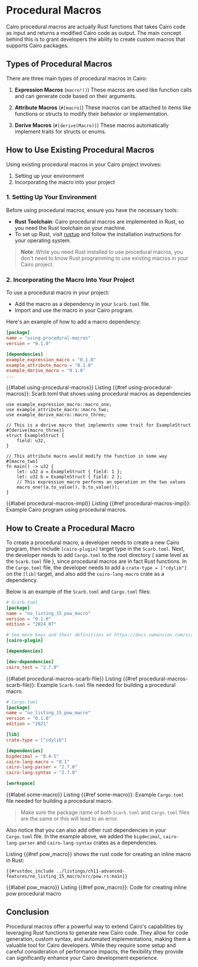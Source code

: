 # Procedural Macros

Cairo procedural macros are actually Rust functions that takes Cairo code as input and returns a modified Cairo code as output. The main concept behind this is to grant developers the ability to create custom macros that supports Cairo packages.

## Types of Procedural Macros

There are three main types of procedural macros in Cairo:

1. **Expression Macros** (`macro!()`)
   These macros are used like function calls and can generate code based on their arguments.

2. **Attribute Macros** (`#[macro]`)
   These macros can be attached to items like functions or structs to modify their behavior or implementation.

3. **Derive Macros** (`#[derive(Macro)]`)
   These macros automatically implement traits for structs or enums.

## How to Use Existing Procedural Macros

Using existing procedural macros in your Cairo project involves:

1. Setting up your environment
2. Incorporating the macro into your project

### 1. Setting Up Your Environment

Before using procedural macros, ensure you have the necessary tools:

- **Rust Toolchain**: Cairo procedural macros are implemented in Rust, so you need the Rust toolchain on your machine.
- To set up Rust, visit [rustup](https://rustup.rs) and follow the installation instructions for your operating system.

> **Note**: While you need Rust installed to use procedural macros, you don't need to know Rust programming to use existing macros in your Cairo project.

### 2. Incorporating the Macro Into Your Project

To use a procedural macro in your project:

- Add the macro as a dependency in your `Scarb.toml` file.
- Import and use the macro in your Cairo program.

Here's an example of how to add a macro dependency:

```toml
[package]
name = "using-procedural-macros"
version = "0.1.0"

[dependencies]
example_expression_macro = "0.1.0"
example_attribute_macro = "0.1.0"
example_derive_macro = "0.1.0"
...
```
{{#label using-procedural-macros}}
<span class="caption">Listing {{#ref using-procedural-macros}}: Scarb.toml that shows using procedural macros as dependencies</span>

```rust,noplayground
use example_expression_macro::macro_one;
use example_attribute_macro::macro_two;
use example_derive_macro::macro_three;

// This is a derive macro that implements some trait for ExampleStruct
#[derive(macro_three)]
struct ExampleStruct {
    field: u32,
}

// This attribute macro would modify the function in some way
#[macro_two]
fn main() -> u32 {
    let: u32 a = ExampleStruct { field: 1 };
    let: u32 b = ExampleStruct { field: 2 };
    // This expression macro performs an operation on the two values
    macro_one!(a.to_value(), b.to_value());
}
```
{{#label procedural-macros-impl}}
<span class="caption">Listing {{#ref procedural-macros-impl}}: Example Cairo program using procedural macros.</span>

## How to Create a Procedural Macro

To create a procedural macro, a developer needs to create a new Cairo program, then include `[cairo-plugin]` target type in the `Scarb.toml`. Next, the developer needs to add `Cargo.toml` to the root directory ( same level as the `Scarb.toml` file ), since procedural macros are in fact Rust functions. In the `Cargo.toml` file, the developer needs to add a `crate-type = ["cdylib"]` on the `[lib]` target, and also add the `cairo-lang-macro` crate as a dependency.

Below is an example of the `Scarb.toml` and `Cargo.toml` files:

```toml
# Scarb.toml
[package]
name = "no_listing_15_pow_macro"
version = "0.1.0"
edition = "2024_07"

# See more keys and their definitions at https://docs.swmansion.com/scarb/docs/reference/manifest.html
[cairo-plugin]

[dependencies]

[dev-dependencies]
cairo_test = "2.7.0"
```
{{#label procedural-macros-scarb-file}}
<span class="caption">Listing {{#ref procedural-macros-scarb-file}}: Example `Scarb.toml` file needed for building a procedural macro.</span>

```toml
# Cargo.toml
[package]
name = "no_listing_15_pow_macro"
version = "0.1.0"
edition = "2021"

[lib]
crate-type = ["cdylib"]

[dependencies]
bigdecimal = "0.4.5"
cairo-lang-macro = "0.1"
cairo-lang-parser = "2.7.0"
cairo-lang-syntax = "2.7.0"

[workspace]
```

{{#label some-macro}}
<span class="caption">Listing {{#ref some-macro}}: Example `Cargo.toml` file needed for building a procedural macro.</span>


> Make sure the package name of both `Scarb.toml` and `Cargo.toml` files are the same or this will lead to an error.

Also notice that you can also add other rust dependencies in your `Cargo.toml` file. In the example above, we added the `bigdecimal`, `cairo-lang-parser` and `cairo-lang-syntax` crates as a dependencies.

Listing {{#ref pow_macro}} shows the rust code for creating an inline macro in Rust:

```rust, noplayground
{{#rustdoc_include ../listings/ch11-advanced-features/no_listing_15_macro/src/pow.rs:main}}
```

{{#label pow_macro}}
<span class="caption">Listing {{#ref pow_macro}}: Code for creating inline pow procedural macro</span>

## Conclusion

Procedural macros offer a powerful way to extend Cairo's capabilities by leveraging Rust functions to generate new Cairo code. They allow for code generation, custom syntax, and automated implementations, making them a valuable tool for Cairo developers. While they require some setup and careful consideration of performance impacts, the flexibility they provide can significantly enhance your Cairo development experience.
